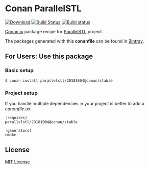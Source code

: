 # Conan ParallelSTL

[![Download](https://api.bintray.com/packages/conan-community/conan/parallelstl%3Aconan/images/download.svg)](https://bintray.com/conan-community/conan/parallelstl%3Aconan/_latestVersion)
[![Build Status](https://travis-ci.org/conan-community/conan-parallelstl.svg?branch=release%2F20181004)](https://travis-ci.org/conan-community/conan-parallelstl)
[![Build status](https://ci.appveyor.com/api/projects/status/github/conan-community/conan-parallelstl?svg=true)](https://ci.appveyor.com/project/conan-community/conan-parallelstl)

[Conan.io](https://conan.io) package recipe for [ParallelSTL](https://github.com/intel/parallelstl) project.

The packages generated with this **conanfile** can be found in [Bintray](https://bintray.com/conan-community/conan/parallelstl%3Aconan).

## For Users: Use this package

### Basic setup

    $ conan install parallelstl/20181004@conan/stable

### Project setup

If you handle multiple dependencies in your project is better to add a *conanfile.txt*

    [requires]
    parallelstl/20181004@conan/stable

    [generators]
    cmake

## License

[MIT License](LICENSE)
